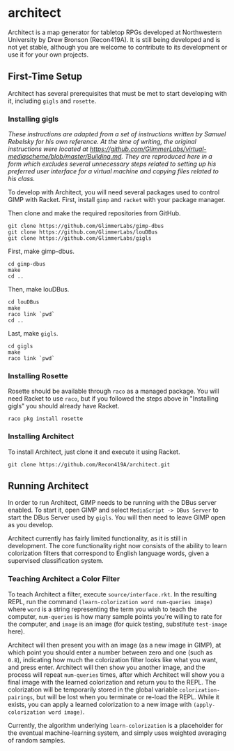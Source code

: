 # architect
Architect is a map generator for tabletop RPGs developed at Northwestern University by Drew Bronson (Recon419A). It is still being developed and is not yet stable, although you are welcome to contribute to its development or use it for your own projects.

## First-Time Setup
Architect has several prerequisites that must be met to start developing with it, including `gigls` and `rosette`.

### Installing gigls
*These instructions are adapted from a set of instructions written by Samuel Rebelsky for his own reference. At the time of writing, the original instructions were located at https://github.com/GlimmerLabs/virtual-mediascheme/blob/master/Building.md. They are reproduced here in a form which excludes several unnecessary steps related to setting up his preferred user interface for a virtual machine and copying files related to his class.*

To develop with Architect, you will need several packages used to control GIMP with Racket. First, install `gimp` and `racket` with your package manager.

Then clone and make the required repositories from GitHub.

```
git clone https://github.com/GlimmerLabs/gimp-dbus
git clone https://github.com/GlimmerLabs/louDBus
git clone https://github.com/GlimmerLabs/gigls
```

First, make gimp-dbus.

```
cd gimp-dbus
make
cd ..
```

Then, make louDBus.

```
cd louDBus
make
raco link `pwd`
cd ..
```

Last, make `gigls`.

```
cd gigls
make
raco link `pwd`
```

### Installing Rosette
Rosette should be available through `raco` as a managed package. You will need Racket to use `raco`, but if you followed the steps above in "Installing gigls" you should already have Racket.

`raco pkg install rosette`

### Installing Architect
To install Architect, just clone it and execute it using Racket.

`git clone https://github.com/Recon419A/architect.git`

## Running Architect
In order to run Architect, GIMP needs to be running with the DBus server enabled. To start it, open GIMP and select `MediaScript -> DBus Server` to start the DBus Server used by `gigls`. You will then need to leave GIMP open as you develop.

Architect currently has fairly limited functionality, as it is still in development. The core functionality right now consists of the ability to learn colorization filters that correspond to English language words, given a supervised classification system.

### Teaching Architect a Color Filter
To teach Architect a filter, execute `source/interface.rkt`. In the resulting REPL, run the command `(learn-colorization word num-queries image)` where `word` is a string representing the term you wish to teach the computer, `num-queries` is how many sample points you're willing to rate for the computer, and `image` is an image (for quick testing, substitute `test-image` here).

Architect will then present you with an image (as a new image in GIMP), at which point you should enter a number between zero and one (such as `0.8`), indicating how much the colorization filter looks like what you want, and press enter. Architect will then show you another image, and the process will repeat `num-queries` times, after which Architect will show you a final image with the learned colorization and return you to the REPL. The colorization will be temporarily stored in the global variable `colorization-pairings`, but will be lost when you terminate or re-load the REPL. While it exists, you can apply a learned colorization to a new image with `(apply-colorization word image)`.

Currently, the algorithm underlying `learn-colorization` is a placeholder for the eventual machine-learning system, and simply uses weighted averaging of random samples.
